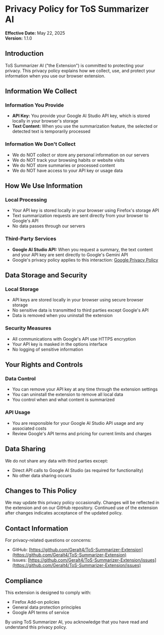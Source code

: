 # Privacy Policy for ToS Summarizer AI

**Effective Date:** May 22, 2025  
**Version:** 1.1.0

## Introduction

ToS Summarizer AI ("the Extension") is committed to protecting your privacy. This privacy policy explains how we collect, use, and protect your information when you use our browser extension.

## Information We Collect

### Information You Provide
- **API Key:** You provide your Google AI Studio API key, which is stored locally in your browser's storage
- **Text Content:** When you use the summarization feature, the selected or detected text is temporarily processed

### Information We Don't Collect
- We do NOT collect or store any personal information on our servers
- We do NOT track your browsing habits or website visits
- We do NOT store summaries or processed content
- We do NOT have access to your API key or usage data

## How We Use Information

### Local Processing
- Your API key is stored locally in your browser using Firefox's storage API
- Text summarization requests are sent directly from your browser to Google's API
- No data passes through our servers

### Third-Party Services
- **Google AI Studio API:** When you request a summary, the text content and your API key are sent directly to Google's Gemini API
- Google's privacy policy applies to this interaction: [Google Privacy Policy](https://policies.google.com/privacy)

## Data Storage and Security

### Local Storage
- API keys are stored locally in your browser using secure browser storage
- No sensitive data is transmitted to third parties except Google's API
- Data is removed when you uninstall the extension

### Security Measures
- All communications with Google's API use HTTPS encryption
- Your API key is masked in the options interface
- No logging of sensitive information

## Your Rights and Controls

### Data Control
- You can remove your API key at any time through the extension settings
- You can uninstall the extension to remove all local data
- You control when and what content is summarized

### API Usage
- You are responsible for your Google AI Studio API usage and any associated costs
- Review Google's API terms and pricing for current limits and charges

## Data Sharing

We do not share any data with third parties except:
- Direct API calls to Google AI Studio (as required for functionality)
- No other data sharing occurs

## Changes to This Policy

We may update this privacy policy occasionally. Changes will be reflected in the extension and on our GitHub repository. Continued use of the extension after changes indicates acceptance of the updated policy.

## Contact Information

For privacy-related questions or concerns:
- GitHub: [https://github.com/Geralt4/ToS-Summarizer-Extension](https://github.com/Geralt4/ToS-Summarizer-Extension)
- Issues: [https://github.com/Geralt4/ToS-Summarizer-Extension/issues](https://github.com/Geralt4/ToS-Summarizer-Extension/issues)

## Compliance

This extension is designed to comply with:
- Firefox Add-on policies
- General data protection principles
- Google API terms of service

By using ToS Summarizer AI, you acknowledge that you have read and understand this privacy policy.